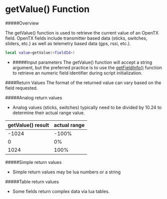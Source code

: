 # getValue() Function

#####Overview

The getValue() function is used to retrieve the current value of an OpenTX field.  OpenTX fields include transmitter based data (sticks, switches, sliders, etc.) as well as telemetry based data (gps, rssi, etc.).

```lua
local value=getValue(<fieldId>)
```

* #####Input parameters
The getValue() function will accept a string argument, but the preferred practice is to use the [getFieldInfo()](getfieldinfo_function.md) function to retrieve an numeric field identifier during script initialization.

####Return Values
The format of the returned value can vary based on the field requested.

#####Analog return values
 - Analog values (sticks, switches) typically need to be divided by 10.24 to determine their actual range value.

|getValue() result|actual range|
|---|---|
|-1024|-100%|
|0|0%|
|1024|100%|

#####Simple return values
 - Simple return values may be lua numbers or a string

#####Table return values
 - Some fields return complex data via lua tables.
